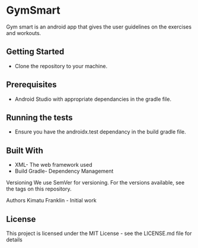 # GymSmart
Gym smart is an android app that gives the user guidelines on the exercises and workouts.

## Getting Started
* Clone the repository to your machine.

## Prerequisites
* Android Studio with appropriate dependancies in the gradle file.

## Running the tests
* Ensure you have the androidx.test dependancy in the build gradle file.


## Built With
* XML- The web framework used
* Build Gradle- Dependency Management


Versioning
We use SemVer for versioning. For the versions available, see the tags on this repository.

Authors
Kimatu Franklin - Initial work


## License
This project is licensed under the MIT License - see the LICENSE.md file for details

